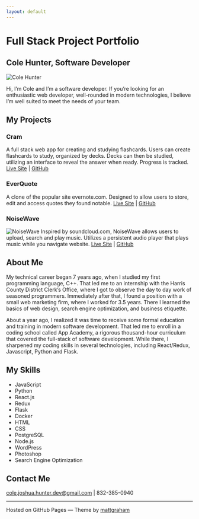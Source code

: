 ```yaml
---
layout: default
---
```


# Full Stack Project Portfolio
## Cole Hunter, Software Developer
![Cole Hunter](https://i.imgur.com/q68Ehnt.jpg)

Hi, I’m Cole and I’m a software developer.
If you’re looking for an enthusiastic web developer, well-rounded in modern technologies, I believe I’m well suited to meet the needs of your team.
## My Projects
### Cram
A full stack web app for creating and studying flashcards. Users can create flashcards to study, organized by decks. Decks can then be studied, utilizing an interface to reveal the answer when ready. Progress is tracked.
[Live Site](https://cram-flashcards.herokuapp.com/) | [GitHub](https://github.com/chunter3311/cram)
### EverQuote
A clone of the popular site evernote.com. Designed to allow users to store, edit and access quotes they found notable.
[Live Site](https://everquote.herokuapp.com/) | [GitHub](https://github.com/djwilki/EverQuote)
### NoiseWave
![NoiseWave](https://i.imgur.com/dKtn0sR.jpg)
Inspired by soundcloud.com, NoiseWave allows users to upload, search and play music. Utilizes a persistent audio player that plays music while you navigate website.
[Live Site](https://noisewave.herokuapp.com/) | [GitHub](https://github.com/DaedalusG/NoiseWave)
## About Me
My technical career began 7 years ago, when I studied my first programming language, C++. That led me to an internship with the Harris County District Clerk’s Office, where I got to observe the day to day work of seasoned programmers. Immediately after that, I found a position with a small web marketing firm, where I worked for 3.5 years. There I learned the basics of web design, search engine optimization, and business etiquette.

About a year ago, I realized it was time to receive some formal education and training in modern software development. That led me to enroll in a coding school called App Academy, a rigorous thousand-hour curriculum that covered the full-stack of software development. While there, I sharpened my coding skills in several technologies, including React/Redux, Javascript, Python and Flask.
## My Skills
*   JavaScript
*   Python
*   React.js
*   Redux
*   Flask
*   Docker
*   HTML
*   CSS
*   PostgreSQL
*   Node.js
*   WordPress
*   Photoshop
*   Search Engine Optimization
## Contact Me
cole.joshua.hunter.dev@gmail.com | 832-385-0940

* * *
Hosted on GitHub Pages — Theme by [mattgraham](https://twitter.com/michigangraham)